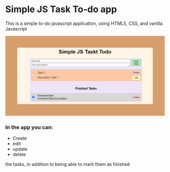 # Simple JS Task To-do app

This is a simple to-do javascript application, using HTML5, CSS, and vanilla Javascript

![Example image of the app](https://github.com/frodrigue60/Simple-JS-Task-Todo/blob/master/todo.png?raw=true)

### In the app you can:
 - Create
 - edit
 - update
 - delete
 
 the tasks, in addition to being able to mark them as finished
